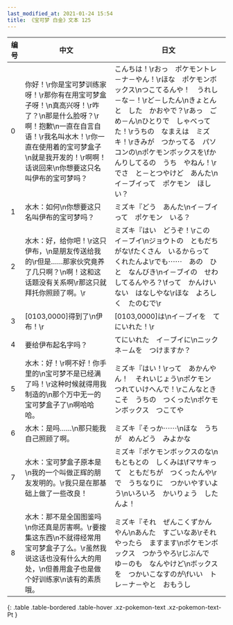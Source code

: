```yaml
---
last_modified_at: 2021-01-24 15:54
title: 《宝可梦 白金》文本 125
---
```

| 编号 | 中文 | 日文 |
| ---- | ---- | ---- |
| 0 | 你好！\r你是宝可梦训练家呀！\r那你有在用宝可梦盒子呀！\n真高兴呀！\r咋了？\n那是什么脸呀？\r啊！抱歉\n一直在自言自语！\r我名叫水木！\r你一直在使用着的宝可梦盒子\n就是我开发的！\r啊啊！话说回来\n你想要这只名叫伊布的宝可梦吗？ | こんちは！\rおっ　ポケモントレ－ナ－やん！\rほな　ポケモンボックス\nつこてるんや！　うれし－な－！\rど－したん\nきょとんと　した　かおやで？\rあっ　ごめ－ん\nひとりで　しゃべってた！\rうちの　なまえは　ミズキ！\rきみが　つかってる　パソコンの\nポケモンボックスを\fかんりしてるの　うち　やねん！\rでさ　と－とつやけど　あんた\nイ－ブイって　ポケモン　ほしい？ |
| 1 | 水木：如何\n你想要这只名叫伊布的宝可梦吗？ | ミズキ『どう　あんた\nイ－ブイって　ポケモン　いる？ |
| 2 | 水木：好，给你吧！\r这只伊布，\n是朋友传送给我的\r但是……那家伙究竟养了几只啊？\n啊！这和这话题没有关系啊\r那这只就拜托你照顾了啊。\r | ミズキ『はい　どうぞ！\rこの　イ－ブイ\nジョウトの　ともだち　がな\fたくさん　いるからって　くれたんよ\rでも⋯⋯　あの　ひと　なんびき\nイ－ブイの　せわ　してるんやろ？\fって　かんけいない　はなしやな\rほな　よろしく　たのむで\r |
| 3 | [0103,0000]得到了\n伊布！\r | [0103,0000]は\nイ－ブイを　てにいれた！\r |
| 4 | 要给伊布起名字吗？ | てにいれた　イ－ブイに\nニックネ－ムを　つけますか？ |
| 5 | 水木：好！\r啊不好！你手里的\n宝可梦不是已经满了吗！\r这种时候就得用我制造的\n那个万中无一的宝可梦盒子了\n啊哈哈哈。 | ミズキ『はい！\rって　あかんやん！　それいじょう\nポケモン　つれていけへんで！\rこんなときこそ　うちの　つくった\nポケモンボックス　つこてや |
| 6 | 水木：是吗……\n那只能我自己照顾了啊。 | ミズキ『そっか⋯⋯\nほな　うちが　めんどう　みよかな |
| 7 | 水木：宝可梦盒子原本是\n我的一个叫做正辉的朋友发明的。\r我只是在那基础上做了一些改良！ | ミズキ『ポケモンボックスのな\nもともとの　しくみは\fマサキって　ともだちが　つくったんや\rで　うちなりに　つかいやすいよう\nいろいろ　かいりょう　したんよ！ |
| 8 | 水木：那不是全国图鉴吗\n你还真是厉害啊。\r要搜集这东西\n不就得经常用宝可梦盒子了么。\r虽然我说这话也没有什么大的用处，\n但善用盒子也是做个好训练家\n该有的素质哦。 | ミズキ『それ　ぜんこくずかん　やん\nあんた　すごいなあ\rそれやったら　ますます\nポケモンボックス　つかうやろ\rじぶんで　ゆ－のも　なんやけど\nボックスを　つかいこなすのが\fいい　トレ－ナ－やと　おもうし |
{: .table .table-bordered .table-hover .xz-pokemon-text .xz-pokemon-text-Pt }